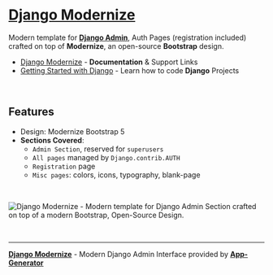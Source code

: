 # [Django Modernize](https://app-generator.dev/docs/products/django-libs/theme-modernize.html)

Modern template for **[Django Admin](https://app-generator.dev/docs/products/django-libs/theme-modernize.html)**, Auth Pages (registration included) crafted on top of **Modernize**, an open-source **Bootstrap** design.

- [Django Modernize](https://app-generator.dev/docs/products/django-libs/theme-modernize.html) - **Documentation** & Support Links
- [Getting Started with Django](https://app-generator.dev/docs/technologies/django/index.html) - Learn how to code **Django** Projects

<br />

## **Features**

- Design: Modernize Bootstrap 5
- **Sections Covered**: 
  - `Admin Section`, reserved for `superusers`
  - `All pages` managed by `Django.contrib.AUTH`
  - `Registration` page
  - `Misc pages`: colors, icons, typography, blank-page 
  
<br />

![Django Modernize - Modern template for Django Admin Section crafted on top of a modern Bootstrap, Open-Source Design.](https://github.com/user-attachments/assets/afdb4417-1aa0-4cdd-9929-2f1efc7c18a4)

<br />

---
**[Django Modernize](https://app-generator.dev/docs/products/django-libs/theme-modernize.html)** - Modern Django Admin Interface provided by **[App-Generator](https://app-generator.dev)**
